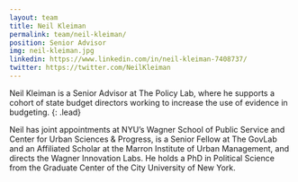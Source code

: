 ```yaml
---
layout: team
title: Neil Kleiman
permalink: team/neil-kleiman/
position: Senior Advisor
img: neil-kleiman.jpg
linkedin: https://www.linkedin.com/in/neil-kleiman-7408737/
twitter: https://twitter.com/NeilKleiman
---
```


Neil Kleiman is a Senior Advisor at The Policy Lab, where he supports a cohort of state budget directors working to increase the use of evidence in budgeting.
{: .lead}

Neil has joint appointments at NYU’s Wagner School of Public Service and Center for Urban Sciences & Progress, is a Senior Fellow at The GovLab and an Affiliated Scholar at the Marron Institute of Urban Management, and directs the Wagner Innovation Labs. He holds a PhD in Political Science from the Graduate Center of the City University of New York.
